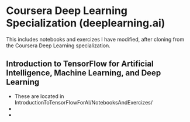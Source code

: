 # Coursera Deep Learning Specialization (deeplearning.ai)

This includes notebooks and exercizes I have modified, after cloning from the Coursera Deep Learning specialization.

## Introduction to TensorFlow for Artificial Intelligence, Machine Learning, and Deep Learning

* These are located in IntroductionToTensorFlowForAI/NotebooksAndExercizes/
* 
* 
